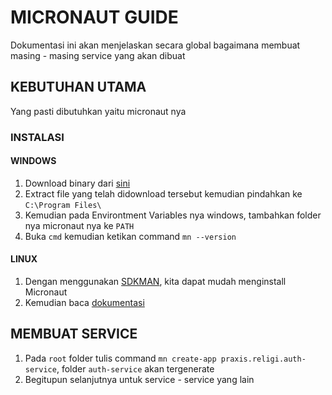 # MICRONAUT GUIDE

Dokumentasi ini akan menjelaskan secara global bagaimana membuat masing - masing service yang akan dibuat

## KEBUTUHAN UTAMA

Yang pasti dibutuhkan yaitu micronaut nya

### INSTALASI

#### WINDOWS

1. Download binary dari [sini](https://github.com/micronaut-projects/micronaut-core/releases/download/v1.2.7/micronaut-1.2.7.zip)
2. Extract file yang telah didownload tersebut kemudian pindahkan ke `C:\Program Files\`
3. Kemudian pada Environtment Variables nya windows, tambahkan folder nya micronaut nya ke `PATH`
4. Buka `cmd` kemudian ketikan command `mn --version`

#### LINUX

1. Dengan menggunakan [SDKMAN](https://sdkman.io/install), kita dapat mudah menginstall Micronaut
2. Kemudian baca [dokumentasi](https://github.com/micronaut-projects/micronaut-core/releases/download/v1.2.7/micronaut-1.2.7.zip)

## MEMBUAT SERVICE

1. Pada `root` folder tulis command `mn create-app praxis.religi.auth-service`, folder `auth-service` akan tergenerate
2. Begitupun selanjutnya untuk service - service yang lain

